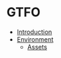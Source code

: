 # GTFO

* [Introduction](README.md)
* [Environment](/environment/README.md)
  * [Assets](/environment/assets/README.md "Environment Assets")



